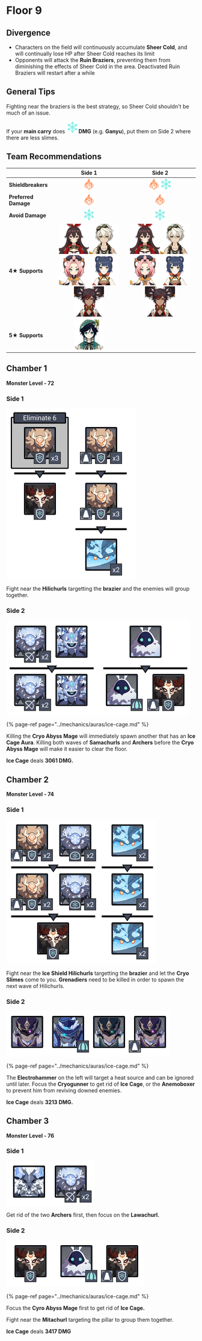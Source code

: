 # Floor 9

## Divergence

* Characters on the field will continuously accumulate **Sheer Cold**, and will continually lose HP after Sheer Cold reaches its limit
* Opponents will attack the **Ruin Braziers**, preventing them from diminishing the effects of Sheer Cold in the area. Deactivated Ruin Braziers will restart after a while

## General Tips

Fighting near the braziers is the best strategy, so Sheer Cold shouldn't be much of an issue.

If your **main carry** does ![](../.gitbook/assets/cryo_small.png)**DMG** \(e.g. **Ganyu**\), put them on Side 2 where there are less slimes.

## Team Recommendations

|  | Side 1 | Side 2 |
| :--- | :---: | :---: |
| **Shieldbreakers** | ![](../.gitbook/assets/pyro_small.png)  | ![](../.gitbook/assets/pyro_small.png)![](../.gitbook/assets/cryo_small.png)  |
| **Preferred Damage** | ![](../.gitbook/assets/pyro_small.png) | ![](../.gitbook/assets/pyro_small.png) |
| **Avoid Damage** | ![](../.gitbook/assets/cryo_small.png) | ![](../.gitbook/assets/cryo_small.png) |
| **4**★ **Supports** | ![](../.gitbook/assets/ui_avataricon_amber.png)![](../.gitbook/assets/ui_avataricon_bennett.png)![](../.gitbook/assets/ui_avataricon_diona.png)![](../.gitbook/assets/ui_avataricon_xiangling.png)![](../.gitbook/assets/ui_avataricon_xinyan.png) | ![](../.gitbook/assets/ui_avataricon_amber.png)![](../.gitbook/assets/ui_avataricon_bennett.png)![](../.gitbook/assets/ui_avataricon_diona.png)![](../.gitbook/assets/ui_avataricon_xiangling.png)![](../.gitbook/assets/ui_avataricon_xinyan.png) |
| **5**★ **Supports** | ![](../.gitbook/assets/ui_avataricon_venti.png)  |  |

## Chamber 1

**Monster Level - 72**

### Side 1

![](../.gitbook/assets/9-1-1.png)

Fight near the **Hilichurls** targetting the **brazier** and the enemies will group together.

### Side 2

![](../.gitbook/assets/9-1-2.png)

{% page-ref page="../mechanics/auras/ice-cage.md" %}

Killing the **Cryo Abyss Mage** will immediately spawn another that has an **Ice Cage Aura**. Killing both waves of **Samachurls** and **Archers** before the **Cryo Abyss Mage** will make it easier to clear the floor.

**Ice Cage** deals **3061 DMG.**

## **Chamber 2**

**Monster Level - 74**

### Side 1

![](../.gitbook/assets/9-2-1.png)

Fight near the **Ice Shield Hilichurls** targetting the **brazier** and let the **Cryo Slimes** come to you. **Grenadiers** need to be killed in order to spawn the next wave of Hilichurls.

### Side 2

![](../.gitbook/assets/9-2-2.png)

{% page-ref page="../mechanics/auras/ice-cage.md" %}



The **Electrohammer** on the left will target a heat source and can be ignored until later. Focus the **Cryogunner** to get rid of **Ice Cage**, or the **Anemoboxer** to prevent him from reviving downed enemies.

**Ice Cage** deals **3213 DMG.**

## **Chamber 3**

**Monster Level - 76**

### Side 1

![](../.gitbook/assets/9-3-1.png)

Get rid of the two **Archers** first, then focus on the **Lawachurl.**

### Side 2

![](../.gitbook/assets/9-3-2.png)

{% page-ref page="../mechanics/auras/ice-cage.md" %}

Focus the **Cyro Abyss Mage** first to get rid of **Ice Cage.**

Fight near the **Mitachurl** targeting the pillar to group them together.

**Ice Cage** deals **3417 DMG**

